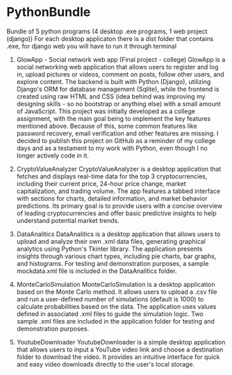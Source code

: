 # PythonBundle
Bundle of 5 python programs (4 desktop .exe programs, 1 web project (django))
For each desktop applicaton there is a dist folder that contains .exe, for django web you will have to run it through terminal


1. GlowApp - Social network web app (Final project - college)
GlowApp is a social networking web application that allows users to register and log in, upload pictures or videos, comment on posts, follow other users, and explore content. The backend is built with Python (Django), utilizing Django's ORM for database management (Sqlite), while the frontend is created using raw HTML and CSS (idea behind was improving my designing skills - so no bootstrap or anything else) with a small amount of JavaScript. This project was initially developed as a college assignment, with the main goal being to implement the key features mentioned above. Because of this, some common features like password recovery, email verification and other features are missing. I decided to publish this project on GitHub as a reminder of my college days and as a testament to my work with Python, even though I no longer actively code in it.



2. CryptoValueAnalyzer 
CryptoValueAnalyzer is a desktop application that fetches and displays real-time data for the top 3 cryptocurrencies, including their current price, 24-hour price change, market capitalization, and trading volume. The app features a tabbed interface with sections for charts, detailed information, and market behavior predictions. Its primary goal is to provide users with a concise overview of leading cryptocurrencies and offer basic predictive insights to help understand potential market trends.



3. DataAnalitics 
DataAnalitics is a desktop application that allows users to upload and analyze their own .xml data files, generating graphical analytics using Python's Tkinter library. The application presents insights through various chart types, including pie charts, bar graphs, and histograms. For testing and demonstration purposes, a sample mockdata.xml file is included in the DataAnalitics folder.


4. MonteCarloSimulation 
MonteCarloSimulation is a desktop application based on the Monte Carlo method. It allows users to upload a .csv file and run a user-defined number of simulations (default is 1000) to calculate probabilities based on the data. The application uses values defined in associated .xml files to guide the simulation logic. Two sample .xml files are included in the application folder for testing and demonstration purposes.



5. YoutubeDownloader 
YoutubeDownloader is a simple desktop application that allows users to input a YouTube video link and choose a destination folder to download the video. It provides an intuitive interface for quick and easy video downloads directly to the user's local storage.